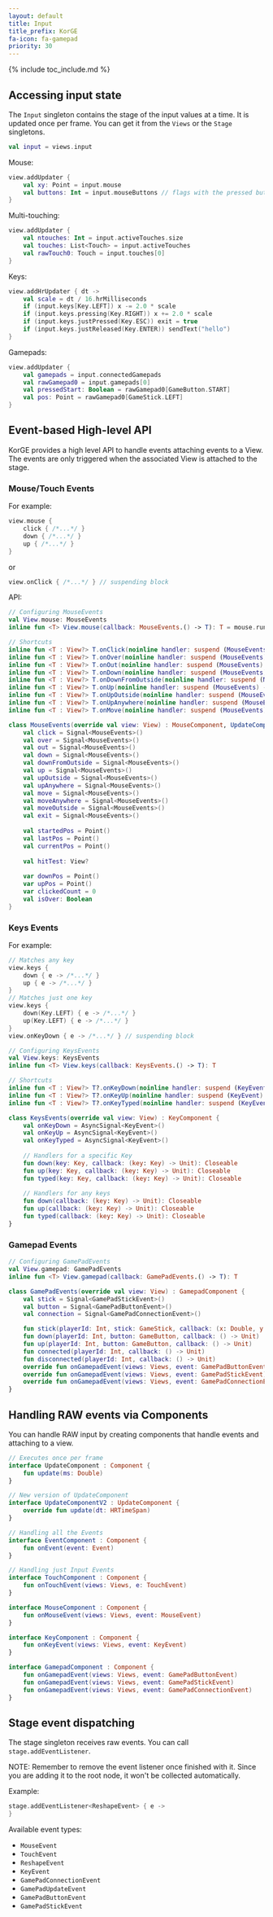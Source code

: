 ```yaml
---
layout: default
title: Input
title_prefix: KorGE
fa-icon: fa-gamepad
priority: 30
---
```


{% include toc_include.md %}

## Accessing input state

The `Input` singleton contains the stage of the input values at a time.
It is updated once per frame. You can get it from the `Views` or the `Stage` singletons. 

```kotlin
val input = views.input
```

Mouse:

```kotlin
view.addUpdater {
    val xy: Point = input.mouse
    val buttons: Int = input.mouseButtons // flags with the pressed buttons
}
``` 

Multi-touching:

```kotlin
view.addUpdater {
    val ntouches: Int = input.activeTouches.size
    val touches: List<Touch> = input.activeTouches
    val rawTouch0: Touch = input.touches[0]
}
``` 

Keys:

```kotlin
view.addHrUpdater { dt ->
    val scale = dt / 16.hrMilliseconds
    if (input.keys[Key.LEFT]) x -= 2.0 * scale
    if (input.keys.pressing(Key.RIGHT)) x += 2.0 * scale
    if (input.keys.justPressed(Key.ESC)) exit = true
    if (input.keys.justReleased(Key.ENTER)) sendText("hello")
}
```

Gamepads:

```kotlin
view.addUpdater {
    val gamepads = input.connectedGamepads
    val rawGamepad0 = input.gamepads[0]
    val pressedStart: Boolean = rawGamepad0[GameButton.START]
    val pos: Point = rawGamepad0[GameStick.LEFT]
}
```

## Event-based High-level API

KorGE provides a high level API to handle events attaching events to a View.
The events are only triggered when the associated View is attached to the stage.

### Mouse/Touch Events

For example:
```kotlin
view.mouse {
    click { /*...*/ }
    down { /*...*/ }
    up { /*...*/ }
}
```
or
```kotlin
view.onClick { /*...*/ } // suspending block
```

API:

```kotlin
// Configuring MouseEvents
val View.mouse: MouseEvents
inline fun <T> View.mouse(callback: MouseEvents.() -> T): T = mouse.run(callback)

// Shortcuts
inline fun <T : View?> T.onClick(noinline handler: suspend (MouseEvents) -> Unit): T
inline fun <T : View?> T.onOver(noinline handler: suspend (MouseEvents) -> Unit): T
inline fun <T : View?> T.onOut(noinline handler: suspend (MouseEvents) -> Unit): T
inline fun <T : View?> T.onDown(noinline handler: suspend (MouseEvents) -> Unit): T
inline fun <T : View?> T.onDownFromOutside(noinline handler: suspend (MouseEvents) -> Unit): T
inline fun <T : View?> T.onUp(noinline handler: suspend (MouseEvents) -> Unit): T
inline fun <T : View?> T.onUpOutside(noinline handler: suspend (MouseEvents) -> Unit): T
inline fun <T : View?> T.onUpAnywhere(noinline handler: suspend (MouseEvents) -> Unit): T
inline fun <T : View?> T.onMove(noinline handler: suspend (MouseEvents) -> Unit): T

class MouseEvents(override val view: View) : MouseComponent, UpdateComponentWithViews {
    val click = Signal<MouseEvents>()
    val over = Signal<MouseEvents>()
    val out = Signal<MouseEvents>()
    val down = Signal<MouseEvents>()
    val downFromOutside = Signal<MouseEvents>()
    val up = Signal<MouseEvents>()
    val upOutside = Signal<MouseEvents>()
    val upAnywhere = Signal<MouseEvents>()
    val move = Signal<MouseEvents>()
    val moveAnywhere = Signal<MouseEvents>()
    val moveOutside = Signal<MouseEvents>()
    val exit = Signal<MouseEvents>()
    
    val startedPos = Point()
    val lastPos = Point()
    val currentPos = Point()
    
    val hitTest: View?
    
    var downPos = Point()
    var upPos = Point()
    var clickedCount = 0
    val isOver: Boolean
}
```

### Keys Events

For example:

```kotlin
// Matches any key
view.keys {
    down { e -> /*...*/ }
    up { e -> /*...*/ }
}
// Matches just one key
view.keys {
    down(Key.LEFT) { e -> /*...*/ }
    up(Key.LEFT) { e -> /*...*/ }
}
view.onKeyDown { e -> /*...*/ } // suspending block
```

```kotlin
// Configuring KeysEvents
val View.keys: KeysEvents
inline fun <T> View.keys(callback: KeysEvents.() -> T): T

// Shortcuts
inline fun <T : View?> T?.onKeyDown(noinline handler: suspend (KeyEvent) -> Unit)
inline fun <T : View?> T?.onKeyUp(noinline handler: suspend (KeyEvent) -> Unit)
inline fun <T : View?> T?.onKeyTyped(noinline handler: suspend (KeyEvent) -> Unit)

class KeysEvents(override val view: View) : KeyComponent {
    val onKeyDown = AsyncSignal<KeyEvent>()
    val onKeyUp = AsyncSignal<KeyEvent>()
    val onKeyTyped = AsyncSignal<KeyEvent>()
    
    // Handlers for a specific Key 
    fun down(key: Key, callback: (key: Key) -> Unit): Closeable
    fun up(key: Key, callback: (key: Key) -> Unit): Closeable
    fun typed(key: Key, callback: (key: Key) -> Unit): Closeable
    
    // Handlers for any keys
    fun down(callback: (key: Key) -> Unit): Closeable
    fun up(callback: (key: Key) -> Unit): Closeable
    fun typed(callback: (key: Key) -> Unit): Closeable
}
```

### Gamepad Events

```kotlin
// Configuring GamePadEvents
val View.gamepad: GamePadEvents
inline fun <T> View.gamepad(callback: GamePadEvents.() -> T): T

class GamePadEvents(override val view: View) : GamepadComponent {
	val stick = Signal<GamePadStickEvent>()
	val button = Signal<GamePadButtonEvent>()
	val connection = Signal<GamePadConnectionEvent>()

	fun stick(playerId: Int, stick: GameStick, callback: (x: Double, y: Double) -> Unit)
	fun down(playerId: Int, button: GameButton, callback: () -> Unit)
	fun up(playerId: Int, button: GameButton, callback: () -> Unit)
	fun connected(playerId: Int, callback: () -> Unit)
	fun disconnected(playerId: Int, callback: () -> Unit)
	override fun onGamepadEvent(views: Views, event: GamePadButtonEvent)
	override fun onGamepadEvent(views: Views, event: GamePadStickEvent)
	override fun onGamepadEvent(views: Views, event: GamePadConnectionEvent)
}

```

## Handling RAW events via Components

You can handle RAW input by creating components that handle events
and attaching to a view.

```kotlin
// Executes once per frame
interface UpdateComponent : Component {
    fun update(ms: Double)
}

// New version of UpdateComponent
interface UpdateComponentV2 : UpdateComponent {
    override fun update(dt: HRTimeSpan)
}

// Handling all the Events
interface EventComponent : Component {
    fun onEvent(event: Event)
}

// Handling just Input Events
interface TouchComponent : Component {
    fun onTouchEvent(views: Views, e: TouchEvent)
}

interface MouseComponent : Component {
    fun onMouseEvent(views: Views, event: MouseEvent)
}

interface KeyComponent : Component {
    fun onKeyEvent(views: Views, event: KeyEvent)
}

interface GamepadComponent : Component {
    fun onGamepadEvent(views: Views, event: GamePadButtonEvent)
    fun onGamepadEvent(views: Views, event: GamePadStickEvent)
    fun onGamepadEvent(views: Views, event: GamePadConnectionEvent)
}
```

## Stage event dispatching

The stage singleton receives raw events.
You can call `stage.addEventListener`.

NOTE: Remember to remove the event listener once finished with it.
Since you are adding it to the root node, it won't be collected automatically.

Example:

```kotlin
stage.addEventListener<ReshapeEvent> { e ->
}
``` 

Available event types:

* `MouseEvent`
* `TouchEvent`
* `ReshapeEvent`
* `KeyEvent`
* `GamePadConnectionEvent`
* `GamePadUpdateEvent`
* `GamePadButtonEvent`
* `GamePadStickEvent`